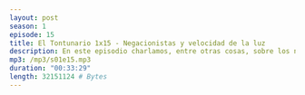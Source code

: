 ```yaml
---
layout: post
season: 1
episode: 15
title: El Tontunario 1x15 - Negacionistas y velocidad de la luz
description: En este episodio charlamos, entre otras cosas, sobre los negacionistas y la velocidad de la luz.
mp3: /mp3/s01e15.mp3
duration: "00:33:29"
length: 32151124 # Bytes
---
```


